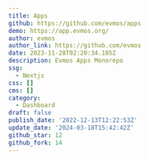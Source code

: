 ```yaml
---
title: Apps
github: https://github.com/evmos/apps
demo: https://app.evmos.org/
author: evmos
author_link: https://github.com/evmos
date: 2023-11-28T02:20:34.185Z
description: Evmos Apps Monorepo
ssg:
  - Nextjs
css: []
cms: []
category:
  - Dashboard
draft: false
publish_date: '2022-12-13T12:22:53Z'
update_date: '2024-03-18T15:42:42Z'
github_star: 12
github_fork: 14
---
```

